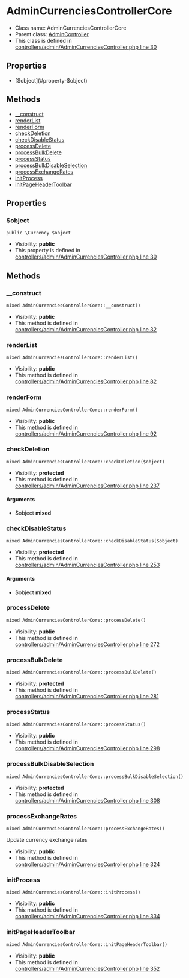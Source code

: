 AdminCurrenciesControllerCore
===============






* Class name: AdminCurrenciesControllerCore
* Parent class: [AdminController](AdminControllerCore)
* This class is defined in [controllers/admin/AdminCurrenciesController.php line 30](https://github.com/PrestaShop/PrestaShop/blob/1.6.1.1/controllers/admin/AdminCurrenciesController.php#L30)





Properties
----------

* [$object](#property-$object)

Methods
-------
* [__construct](#method-__construct)
* [renderList](#method-renderList)
* [renderForm](#method-renderForm)
* [checkDeletion](#method-checkDeletion)
* [checkDisableStatus](#method-checkDisableStatus)
* [processDelete](#method-processDelete)
* [processBulkDelete](#method-processBulkDelete)
* [processStatus](#method-processStatus)
* [processBulkDisableSelection](#method-processBulkDisableSelection)
* [processExchangeRates](#method-processExchangeRates)
* [initProcess](#method-initProcess)
* [initPageHeaderToolbar](#method-initPageHeaderToolbar)




Properties
----------


### <a name="property-$object"></a>$object

    public \Currency $object





* Visibility: **public**
* This property is defined in [controllers/admin/AdminCurrenciesController.php line 30](https://github.com/PrestaShop/PrestaShop/blob/1.6.1.1/controllers/admin/AdminCurrenciesController.php#L30)


Methods
-------


### <a name="method-__construct"></a>__construct

    mixed AdminCurrenciesControllerCore::__construct()





* Visibility: **public**
* This method is defined in [controllers/admin/AdminCurrenciesController.php line 32](https://github.com/PrestaShop/PrestaShop/blob/1.6.1.1/controllers/admin/AdminCurrenciesController.php#L32)




### <a name="method-renderList"></a>renderList

    mixed AdminCurrenciesControllerCore::renderList()





* Visibility: **public**
* This method is defined in [controllers/admin/AdminCurrenciesController.php line 82](https://github.com/PrestaShop/PrestaShop/blob/1.6.1.1/controllers/admin/AdminCurrenciesController.php#L82)




### <a name="method-renderForm"></a>renderForm

    mixed AdminCurrenciesControllerCore::renderForm()





* Visibility: **public**
* This method is defined in [controllers/admin/AdminCurrenciesController.php line 92](https://github.com/PrestaShop/PrestaShop/blob/1.6.1.1/controllers/admin/AdminCurrenciesController.php#L92)




### <a name="method-checkDeletion"></a>checkDeletion

    mixed AdminCurrenciesControllerCore::checkDeletion($object)





* Visibility: **protected**
* This method is defined in [controllers/admin/AdminCurrenciesController.php line 237](https://github.com/PrestaShop/PrestaShop/blob/1.6.1.1/controllers/admin/AdminCurrenciesController.php#L237)


#### Arguments
* $object **mixed**



### <a name="method-checkDisableStatus"></a>checkDisableStatus

    mixed AdminCurrenciesControllerCore::checkDisableStatus($object)





* Visibility: **protected**
* This method is defined in [controllers/admin/AdminCurrenciesController.php line 253](https://github.com/PrestaShop/PrestaShop/blob/1.6.1.1/controllers/admin/AdminCurrenciesController.php#L253)


#### Arguments
* $object **mixed**



### <a name="method-processDelete"></a>processDelete

    mixed AdminCurrenciesControllerCore::processDelete()





* Visibility: **public**
* This method is defined in [controllers/admin/AdminCurrenciesController.php line 272](https://github.com/PrestaShop/PrestaShop/blob/1.6.1.1/controllers/admin/AdminCurrenciesController.php#L272)




### <a name="method-processBulkDelete"></a>processBulkDelete

    mixed AdminCurrenciesControllerCore::processBulkDelete()





* Visibility: **protected**
* This method is defined in [controllers/admin/AdminCurrenciesController.php line 281](https://github.com/PrestaShop/PrestaShop/blob/1.6.1.1/controllers/admin/AdminCurrenciesController.php#L281)




### <a name="method-processStatus"></a>processStatus

    mixed AdminCurrenciesControllerCore::processStatus()





* Visibility: **public**
* This method is defined in [controllers/admin/AdminCurrenciesController.php line 298](https://github.com/PrestaShop/PrestaShop/blob/1.6.1.1/controllers/admin/AdminCurrenciesController.php#L298)




### <a name="method-processBulkDisableSelection"></a>processBulkDisableSelection

    mixed AdminCurrenciesControllerCore::processBulkDisableSelection()





* Visibility: **protected**
* This method is defined in [controllers/admin/AdminCurrenciesController.php line 308](https://github.com/PrestaShop/PrestaShop/blob/1.6.1.1/controllers/admin/AdminCurrenciesController.php#L308)




### <a name="method-processExchangeRates"></a>processExchangeRates

    mixed AdminCurrenciesControllerCore::processExchangeRates()

Update currency exchange rates



* Visibility: **public**
* This method is defined in [controllers/admin/AdminCurrenciesController.php line 324](https://github.com/PrestaShop/PrestaShop/blob/1.6.1.1/controllers/admin/AdminCurrenciesController.php#L324)




### <a name="method-initProcess"></a>initProcess

    mixed AdminCurrenciesControllerCore::initProcess()





* Visibility: **public**
* This method is defined in [controllers/admin/AdminCurrenciesController.php line 334](https://github.com/PrestaShop/PrestaShop/blob/1.6.1.1/controllers/admin/AdminCurrenciesController.php#L334)




### <a name="method-initPageHeaderToolbar"></a>initPageHeaderToolbar

    mixed AdminCurrenciesControllerCore::initPageHeaderToolbar()





* Visibility: **public**
* This method is defined in [controllers/admin/AdminCurrenciesController.php line 352](https://github.com/PrestaShop/PrestaShop/blob/1.6.1.1/controllers/admin/AdminCurrenciesController.php#L352)



